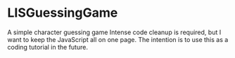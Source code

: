 # LISGuessingGame
 A simple character guessing game
 Intense code cleanup is required, but I want to keep the JavaScript all on one page.
 The intention is to use this as a coding tutorial in the future.